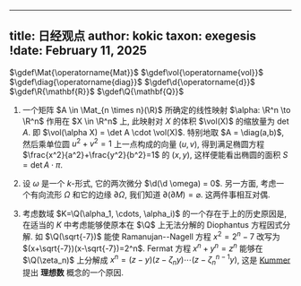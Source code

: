 
---
title: 日经观点
author: kokic
taxon: exegesis
!date: February 11, 2025
---

$\gdef\Mat{\operatorname{Mat}}$
$\gdef\vol{\operatorname{vol}}$
$\gdef\diag{\operatorname{diag}}$
$\gdef\d{\operatorname{d}}$
$\gdef\R{\mathbf{R}}$
$\gdef\Q{\mathbf{Q}}$

1. 一个矩阵 $A \in \Mat_{n \times n}(\R)$ 所确定的线性映射 $\alpha: \R^n \to \R^n$ 作用在 $X \in \R^n$ 上, 此映射对 $X$ 的体积 $\vol(X)$ 的缩放量为 $\det A$. 即 $\vol(\alpha X) = \det A \cdot \vol(X)$. 特别地取 $A = \diag(a,b)$, 然后乘单位圆 $u^2+v^2=1$ 上一点构成的向量 $(u,v)$, 得到满足椭圆方程 $\frac{x^2}{a^2}+\frac{y^2}{b^2}=1$ 的 $(x,y)$, 这样便能看出椭圆的面积 $S = \det A \cdot \pi$. 

1. 设 $\omega$ 是一个 $k$-形式, 它的两次微分 $\d(\d \omega) = 0$. 另一方面, 考虑一个有向流形 $\Omega$ 和它的边缘 $\partial \Omega$, 我们知道 $\partial(\partial M) = \varnothing$. 这两件事相互对偶. 

1. 考虑数域 $K=\Q(\alpha_1, \cdots, \alpha_i)$ 的一个存在于上的历史原因是, 在适当的 $K$ 中考虑能够使原本在 $\Q$ 上无法分解的 Diophantus 方程因式分解.  如 $\Q(\sqrt{-7})$ 能使 Ramanujan--Nagell 方程 $x^2=2^n-7$ 改写为 $(x+\sqrt{-7})(x-\sqrt{-7})=2^n$. Fermat 方程 $x^n+y^n=z^n$ 能够在 $\Q(\zeta_n)$ 上分解成 $x^n=(z-y)(z-\zeta_n y) \cdots (z-\zeta_n^{n-1} y)$, 这是 [Kummer](/person/ernst-kummer) 提出 **理想数** 概念的一个原因. 
